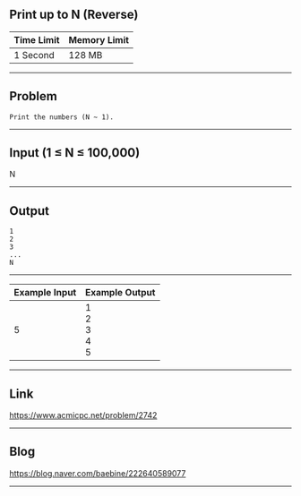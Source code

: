 ## **Print up to N (Reverse)**

| Time Limit | Memory Limit |
| --- | --- |
| 1 Second | 128 MB |

___

## Problem
```
Print the numbers (N ~ 1).
```

___

## Input (1 ≤ N ≤ 100,000)
N

___

## Output
```
1
2
3
...
N
```

___

| Example Input | Example Output |
| --- | --- |
| 5 | 1</br>2</br>3</br>4</br>5 |


___

## Link
https://www.acmicpc.net/problem/2742

___

## Blog
https://blog.naver.com/baebine/222640589077

___
